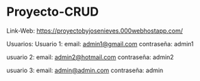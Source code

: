 # Proyecto-CRUD

Link-Web: https://proyectobyjosenieves.000webhostapp.com/

Usuarios:
Usuario 1:
email: admin1@gmail.com
contraseña: admin1

usuario 2:
email: admin2@hotmail.com
contraseña: admin2

usuario 3:
email: admin@admin.com
contraseña: admin
